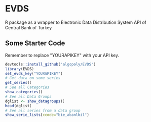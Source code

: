 # EVDS
R package as a wrapper to Electronic Data Distribution System API of Central Bank of Turkey

## Some Starter Code

Remember to replace "YOURAPIKEY" with your API key.

```r
devtools::install_github("algopoly/EVDS")
library(EVDS)
set_evds_key("YOURAPIKEY")
# Get data on some series
get_series()
# See all Categories
show_categories()
# See all Data Groups
dglist <- show_datagroups()
head(dglist)
# See all series from a data group
show_serie_lists(ccode="bie_abanlbil")
```

